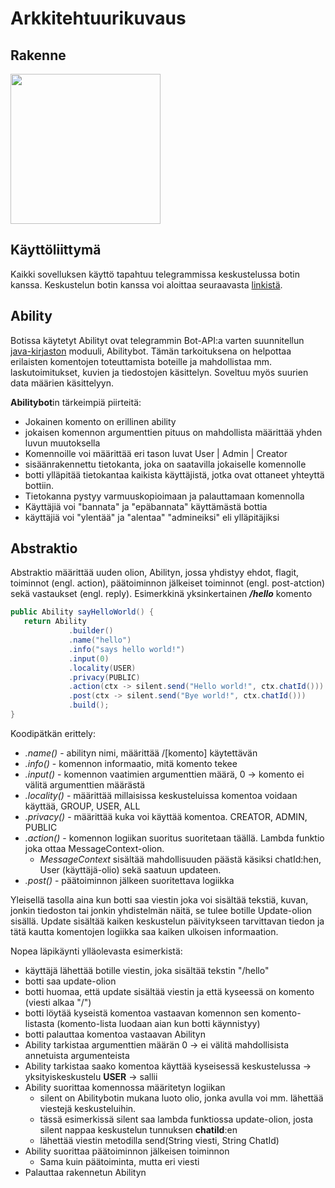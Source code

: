 # Arkkitehtuurikuvaus

## Rakenne

<img src="https://raw.githubusercontent.com/Pekkuli/otm-harjoitustyo/master/Harjoitusty%C3%B6/Bot%20Biar/Dokumentaatio/pakkausrakenne.png" width=240>

Käyttöliittymä
--------------
Kaikki sovelluksen käyttö tapahtuu telegrammissa keskustelussa botin kanssa. Keskustelun botin kanssa voi aloittaa seuraavasta [linkistä](https://t.me/BotBiar_bot).


Ability
----------------------
Botissa käytetyt Abilityt ovat telegrammin Bot-API:a varten suunnitellun [java-kirjaston](https://github.com/rubenlagus/TelegramBots/) moduuli, Abilitybot. Tämän tarkoituksena on helpottaa
erilaisten komentojen toteuttamista boteille ja mahdollistaa mm. laskutoimitukset, kuvien ja tiedostojen käsittelyn. Soveltuu myös suurien 
data määrien käsittelyyn. 
 

**Abilitybot**in tärkeimpiä piirteitä:
 * Jokainen komento on erillinen ability
 * jokaisen komennon argumenttien pituus on mahdollista määrittää yhden luvun muutoksella
 * Komennoille voi määrittää eri tason luvat User | Admin | Creator
 * sisäänrakennettu tietokanta, joka on saatavilla jokaiselle komennolle
 * botti ylläpitää tietokantaa kaikista käyttäjistä, jotka ovat ottaneet yhteyttä bottiin.
 * Tietokanna pystyy varmuuskopioimaan ja palauttamaan komennolla
 * Käyttäjiä voi "bannata" ja "epäbannata" käyttämästä bottia
 * käyttäjiä voi "ylentää" ja "alentaa" "admineiksi" eli ylläpitäjiksi
 
 Abstraktio
 -----------
 
 Abstraktio määrittää uuden olion, Abilityn, jossa yhdistyy ehdot, flagit, toiminnot (engl. action), päätoiminnon jälkeiset toiminnot 
 (engl. post-atction) sekä vastaukset (engl. reply).
 Esimerkkinä yksinkertainen ***/hello*** komento
 
 
 ```java
public Ability sayHelloWorld() {
    return Ability
              .builder()
              .name("hello")
              .info("says hello world!")
              .input(0)
              .locality(USER)
              .privacy(PUBLIC)
              .action(ctx -> silent.send("Hello world!", ctx.chatId()))
              .post(ctx -> silent.send("Bye world!", ctx.chatId()))
              .build();
}
```
Koodipätkän erittely:
* *.name()* - abilityn nimi, määrittää /[komento] käytettävän
* *.info()* - komennon informaatio, mitä komento tekee
* *.input()* - komennon vaatimien argumenttien määrä, 0 -> komento ei välitä argumenttien määrästä
* *.locality()* - määrittää millaisissa keskusteluissa komentoa voidaan käyttää, GROUP, USER, ALL 
* *.privacy()* - määrittää kuka voi käyttää komentoa. CREATOR, ADMIN, PUBLIC
* *.action()* - komennon logiikan suoritus suoritetaan täällä. Lambda funktio joka ottaa MessageContext-olion.
    * *MessageContext* sisältää mahdollisuuden päästä käsiksi chatId:hen, User (käyttäjä-olio) sekä saatuun updateen.
* *.post()* - päätoiminnon jälkeen suoritettava logiikka

Yleisellä tasolla aina kun botti saa viestin joka voi sisältää tekstiä, kuvan, jonkin tiedoston tai jonkin yhdistelmän näitä, se tulee botille
Update-olion sisällä. Update sisältää kaiken keskustelun päivitykseen tarvittavan tiedon ja tätä kautta komentojen logiikka saa kaiken ulkoisen
informaation. 

Nopea läpikäynti ylläolevasta esimerkistä:

 * käyttäjä lähettää botille viestin, joka sisältää tekstin "/hello"
 * botti saa update-olion
 * botti huomaa, että update sisältää viestin ja että kyseessä on komento (viesti alkaa "/")
 * botti löytää kyseistä komentoa vastaavan komennon sen komento-listasta (komento-lista luodaan aian kun botti käynnistyy)
 * botti palauttaa komentoa vastaavan Abilityn
 * Ability tarkistaa argumenttien määrän 0 -> ei välitä mahdollisista annetuista argumenteista
 * Ability tarkistaa saako komentoa käyttää kyseisessä keskustelussa -> yksityiskeskustelu **USER** -> sallii
 * Ability suorittaa komennossa määritetyn logiikan
	* silent on Abilitybotin mukana luoto olio, jonka avulla voi mm. lähettää viestejä keskusteluihin.
	* tässä esimerkissä silent saa lambda funktiossa update-olion, josta silent nappaa keskustelun tunnuksen **chatiId**:en
	* lähettää viestin metodilla send(String viesti, String ChatId)
 * Ability suorittaa päätoiminnon jälkeisen toiminnon
	* Sama kuin päätoiminta, mutta eri viesti
 * Palauttaa rakennetun Abilityn





